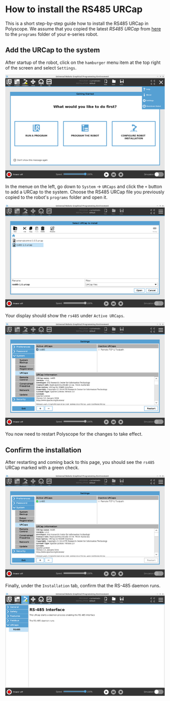 # How to install the RS485 URCap

This is a short step-by-step guide how to install the RS485 URCap in Polyscope.
We assume that you copied the latest *RS485 URCap* from [here](https://github.com/UniversalRobots/Universal_Robots_ToolComm_Forwarder_URCap/releases) to the `programs` folder of your e-series robot.

## Add the URCap to the system
After startup of the robot, click on the `hamburger` menu item at the top right of
the screen and select `Settings`.

![here](./resources/install_1.png)

In the menue on the left, go down to `System` -> `URCaps` and click the `+` button to add a URCap to the system.
Choose the RS485 URCap file you previously copied to the robot's `programs` folder and open it.

![here](./resources/install_2.png)

Your display should show the `rs485` under `Active URCaps`.

![here](./resources/install_3.png)

You now need to restart Polyscope for the changes to take effect.

## Confirm the installation
After restarting and coming back to this page, you should see the `rs485` URCap marked with a green check.

![here](./resources/install_4.png)

Finally, under the `Installation` tab, confirm that the RS-485 daemon runs.

![here](./resources/install_5.png)

